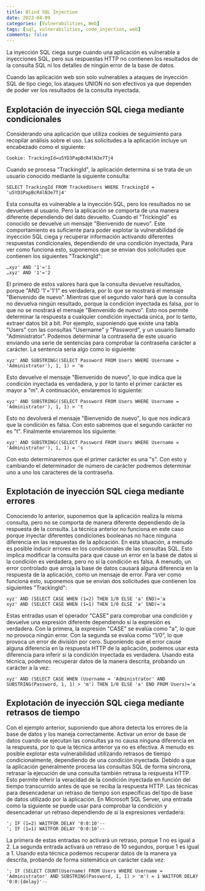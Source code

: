 ```yaml
---
title: Blind SQL Injection
date: 2023-04-09
categories: [Vulnerabilities, Web]
tags: [sql, vulnerabilities, code_injection, web]
comments: false
---
```


La inyección SQL ciega surge cuando una aplicación es vulnerable a inyecciones SQL, pero sus respuestas HTTP no contienen los resultados de la consulta SQL ni los detalles de ningún error de la base de datos.

Cuando las aplicación web son solo vulnerables a ataques de inyección SQL de tipo ciego, los ataques UNION no son efectivos ya que dependen de poder ver los resultados de la consulta inyectada.

## Explotación de inyección SQL ciega mediante condicionales
Considerando una aplicación que utiliza cookies de seguimiento para recopilar análisis sobre el uso. Las solicitudes a la aplicación incluye un encabezado como el siguiente:
```
Cookie: TrackingId=u5YD3PapBcR4lN3e7Tj4
```
Cuando se procesa "TrackingId", la aplicación determina si se trata de un usuario conocido mediante la siguiente consulta:
```
SELECT TrackingId FROM TrackedUsers WHERE TrackingId = 'u5YD3PapBcR4lN3e7Tj4'
```
Esta consulta es vulnerable a la inyección SQL, pero los resultados no se devuelven al usuario. Pero la aplicación se comporta de una manera diferente dependiendo del dato devuelto. Cuando el "TrickingId" es conocido se devuelve un mensaje "Bienvenido de nuevo".
Este comportamiento es suficiente para poder explotar la vulnerabilidad de inyección SQL ciega y recuperar información activando diferentes respuestas condicionales, dependiendo de una condición inyectada, Para ver como funciona esto, suponemos que se envían dos solicitudes que contienen los siguientes "TrackingId":
```
…xyz' AND '1'='1
…xyz' AND '1'='2
```
El primero de estos valores hará que la consulta devuelve resultados, porque "AND '1'='1'1" es verdadera, por lo que se mostrará el mensaje "Bienvenido de nuevo". Mientras que el segundo valor hará que la consulta no devuelva ningún resultado, porque la condición inyectada es falsa, por lo que no se mostrará el mensaje "Bienvenido de nuevo". Esto nos permite determinar la respuesta a cualquier condición inyectada única, por lo tanto, extraer datos bit a bit.
Por ejemplo, suponiendo que existe una tabla "Users" con las consultas "Username" y "Password", y un usuario llamado "Administrator". Podemos determinar la contraseña de este usuario enviando una serie de sentencias para comprobar la contraseña carácter a carácter. La sentencia sería algo como lo siguiente:
```
xyz' AND SUBSTRING((SELECT Password FROM Users WHERE Username = 'Administrator'), 1, 1) > 'm
```
Esto devuelve el mensaje "Bienvenido de nuevo", lo que indica que la condición inyectada es verdadera, y por lo tanto el primer carácter es mayor a "m".
A continuación, enviaremos lo siguiente:
```
xyz' AND SUBSTRING((SELECT Password FROM Users WHERE Username = 'Administrator'), 1, 1) > 't
```
Esto no devolverá el mensaje "Bienvenido de nuevo", lo que nos indicará que la condición es falsa. Con esto sabremos que el segundo carácter no es "t".
Finalmente enviaremos los siguiente:
```
xyz' AND SUBSTRING((SELECT Password FROM Users WHERE Username = 'Administrator'), 1, 1) = 's
```
Con esto determinaremos que el primer carácter es una "s".
Con esto y cambiando el determinador de número de carácter podremos determinar uno a uno los caracteres de la contraseña.

## Explotación de inyección SQL ciega mediante errores
Conociendo lo anterior, suponemos que la aplicación realiza la misma consulta, pero no se comporta de manera diferente dependiendo de la respuesta de la consulta. La técnica anterior no funciona en este caso porque inyectar diferentes condiciones booleanas no hace ninguna diferencia en las respuestas de la aplicación.
En esta situación, a menudo es posible inducir errores en los condicionales de las consultas SQL. Esto implica modificar la consulta para que cause un error en la base de datos si la condición es verdadera, pero no si la condición es falsa. A menudo, un error controlado que arroja la base de datos causará alguna diferencia en la respuesta de la aplicación, como un mensaje de error.
Para ver como funciona esto, suponemos que se envían dos solicitudes que contienen los siguientes "TrackingId":
```
xyz' AND (SELECT CASE WHEN (1=2) THEN 1/0 ELSE 'a' END)='a
xyz' AND (SELECT CASE WHEN (1=1) THEN 1/0 ELSE 'a' END)='a
```
Estas entradas usan el operador "CASE" para comprobar una condición y devuelve una expresión diferente dependiendo si la expresión es verdadera. Con la primera, la expresión "CASE" se evalúa como "a", lo que no provoca ningún error. Con la segunda se evalúa como "1/0", lo que provoca un error de división por cero. Suponiendo que el error cause alguna diferencia en la respuesta HTTP de la aplicación, podemos usar esta diferencia para inferir si la condición inyectada es verdadera.
Usando esta técnica, podemos recuperar datos de la manera descrita, probando un carácter a la vez:
```
xyz' AND (SELECT CASE WHEN (Username = 'Administrator' AND SUBSTRING(Password, 1, 1) > 'm') THEN 1/0 ELSE 'a' END FROM Users)='a
```

## Explotación de inyección SQL ciega mediante retrasos de tiempo
Con el ejemplo anterior, suponiendo que ahora detecta los errores de la base de datos y los maneja correctamente. Activar un error de base de datos cuando se ejecutan las consultas ya no causa ninguna diferencia en la respuesta, por lo que la técnica anterior ya no es efectiva.
A menudo es posible explotar esta vulnerabilidad utilizando retrasos de tiempo condicionalmente, dependiendo de una condición inyectada. Debido a que la aplicación generalmente procesa las consultas SQL de forma síncrona, retrasar la ejecución de una consulta también retrasa la respuesta HTTP. Esto permite inferir la veracidad de la condición inyectada en función del tiempo transcurrido antes de que se reciba la respuesta HTTP.
Las técnicas para desencadenar un retraso de tiempo son específicas del tipo de base de datos utilizado por la aplicación. En Microsoft SQL Server, una entrada como la siguiente se puede usar para comprobar la condición y desencadenar un retraso dependiendo de si la expresiones verdadera:
```
'; IF (1=2) WAITFOR DELAY '0:0:10'--
'; IF (1=1) WAITFOR DELAY '0:0:10'--
```
La primera de estas entradas no activará un retraso, porque 1 no es igual a 2. La segunda entrada activará un retraso de 10 segundos, porque 1 es igual a 1.
Usando esta técnica podemos recuperar datos de la manera ya descrita, probando de forma sistemática un carácter cada vez:
```
'; IF (SELECT COUNT(Username) FROM Users WHERE Username = 'Administrator' AND SUBSTRING(Password, 1, 1) > 'm') = 1 WAITFOR DELAY '0:0:{delay}'--
```

